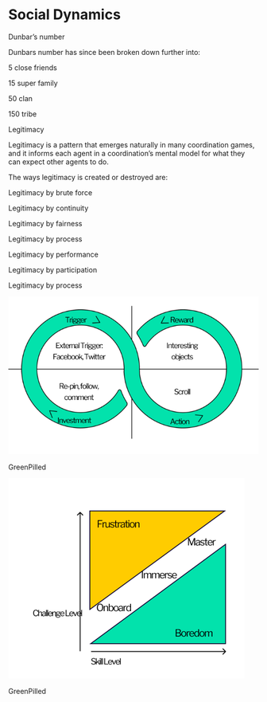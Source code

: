 # Social Dynamics

Dunbar’s number

Dunbars number has since been broken down further into:

5 close friends

15 super family

50 clan

150 tribe

Legitimacy&#x20;

Legitimacy is a pattern that emerges naturally in many coordination games, and it informs each agent in a coordination’s mental model for what they can expect other agents to do.

The ways legitimacy is created or destroyed are:

Legitimacy by brute force

Legitimacy by continuity

Legitimacy by fairness

Legitimacy by process

Legitimacy by performance

Legitimacy by participation

Legitimacy by process

![](../../../.gitbook/assets/image.png)

GreenPilled

![](<../../../.gitbook/assets/image (3) (1) (1).png>)

GreenPilled

